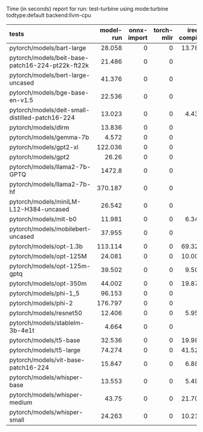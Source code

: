Time (in seconds) report for run: test-turbine using mode:turbine todtype:default backend:llvm-cpu

| tests                                            |   model-run |   onnx-import |   torch-mlir |   iree-compile |   inference |
|:-------------------------------------------------|------------:|--------------:|-------------:|---------------:|------------:|
| pytorch/models/bart-large                        |      28.058 |             0 |            0 |         13.786 |      20.986 |
| pytorch/models/beit-base-patch16-224-pt22k-ft22k |      21.486 |             0 |            0 |          0     |       0     |
| pytorch/models/bert-large-uncased                |      41.376 |             0 |            0 |          0     |       0     |
| pytorch/models/bge-base-en-v1.5                  |      22.536 |             0 |            0 |          0     |       0     |
| pytorch/models/deit-small-distilled-patch16-224  |      13.023 |             0 |            0 |          4.436 |       0.481 |
| pytorch/models/dlrm                              |      13.836 |             0 |            0 |          0     |       0     |
| pytorch/models/gemma-7b                          |       4.572 |             0 |            0 |          0     |       0     |
| pytorch/models/gpt2-xl                           |     122.036 |             0 |            0 |          0     |       0     |
| pytorch/models/gpt2                              |      26.26  |             0 |            0 |          0     |       0     |
| pytorch/models/llama2-7b-GPTQ                    |    1472.8   |             0 |            0 |          0     |       0     |
| pytorch/models/llama2-7b-hf                      |     370.187 |             0 |            0 |          0     |       0     |
| pytorch/models/miniLM-L12-H384-uncased           |      26.542 |             0 |            0 |          0     |       0     |
| pytorch/models/mit-b0                            |      11.981 |             0 |            0 |          6.344 |       0.51  |
| pytorch/models/mobilebert-uncased                |      37.955 |             0 |            0 |          0     |       0     |
| pytorch/models/opt-1.3b                          |     113.114 |             0 |            0 |         69.321 |      22.642 |
| pytorch/models/opt-125M                          |      24.081 |             0 |            0 |         10.009 |      13.438 |
| pytorch/models/opt-125m-gptq                     |      39.502 |             0 |            0 |          9.504 |      19.395 |
| pytorch/models/opt-350m                          |      44.002 |             0 |            0 |         19.876 |      14.124 |
| pytorch/models/phi-1_5                           |      96.153 |             0 |            0 |          0     |       0     |
| pytorch/models/phi-2                             |     176.797 |             0 |            0 |          0     |       0     |
| pytorch/models/resnet50                          |      12.406 |             0 |            0 |          5.952 |       0.439 |
| pytorch/models/stablelm-3b-4e1t                  |       4.664 |             0 |            0 |          0     |       0     |
| pytorch/models/t5-base                           |      32.536 |             0 |            0 |         19.983 |      20.741 |
| pytorch/models/t5-large                          |      74.274 |             0 |            0 |         41.523 |      44.335 |
| pytorch/models/vit-base-patch16-224              |      15.847 |             0 |            0 |          6.883 |       1.487 |
| pytorch/models/whisper-base                      |      13.553 |             0 |            0 |          5.497 |      16.892 |
| pytorch/models/whisper-medium                    |      43.75  |             0 |            0 |         21.703 |      25.979 |
| pytorch/models/whisper-small                     |      24.263 |             0 |            0 |         10.212 |      25.537 |
